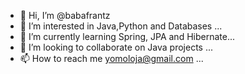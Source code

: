 - 👋 Hi, I’m @babafrantz
- 👀 I’m interested in Java,Python and Databases ...
- 🌱 I’m currently learning Spring, JPA and Hibernate...
- 💞️ I’m looking to collaborate on Java projects  ...
- 📫 How to reach me yomoloja@gmail.com ...

<!---
babafrantz/babafrantz is a ✨ special ✨ repository because its `README.md` (this file) appears on your GitHub profile.
You can click the Preview link to take a look at your changes.
--->
